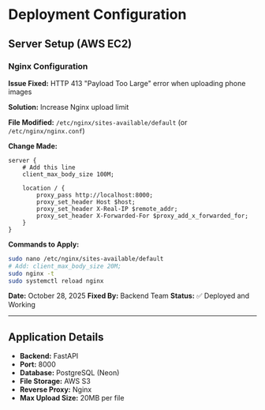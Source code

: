 # Deployment Configuration

## Server Setup (AWS EC2)

### Nginx Configuration

**Issue Fixed:** HTTP 413 "Payload Too Large" error when uploading phone images

**Solution:** Increase Nginx upload limit

**File Modified:** `/etc/nginx/sites-available/default` (or `/etc/nginx/nginx.conf`)

**Change Made:**
```nginx
server {
    # Add this line
    client_max_body_size 100M;
    
    location / {
        proxy_pass http://localhost:8000;
        proxy_set_header Host $host;
        proxy_set_header X-Real-IP $remote_addr;
        proxy_set_header X-Forwarded-For $proxy_add_x_forwarded_for;
    }
}
```

**Commands to Apply:**
```bash
sudo nano /etc/nginx/sites-available/default
# Add: client_max_body_size 20M;
sudo nginx -t
sudo systemctl reload nginx
```

**Date:** October 28, 2025
**Fixed By:** Backend Team
**Status:** ✅ Deployed and Working

---

## Application Details

- **Backend:** FastAPI
- **Port:** 8000
- **Database:** PostgreSQL (Neon)
- **File Storage:** AWS S3
- **Reverse Proxy:** Nginx
- **Max Upload Size:** 20MB per file

